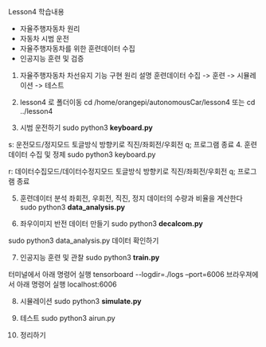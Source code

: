 Lesson4
학습내용
-	자율주행자동차 원리
-	자동차 시범 운전
-	자율주행자동차를 위한 훈련데이터 수집 
-	인공지능 훈련 및 검증

1.	자율주행자동차 차선유지 기능 구현 원리 설명
훈련데이터 수집 -> 훈련 -> 시뮬레이션 -> 테스트

2.	lesson4 로 폴더이동
cd /home/orangepi/autonomousCar/lesson4 또는 cd ../lesson4

3.	시범 운전하기
sudo python3 **keyboard.py** 

s: 운전모드/정지모드 토글방식
방향키로 직진/좌회전/우회전
q;  프로그램 종료
4.	훈련데이터 수집  및 정제
sudo python3 keyboard.py 

r: 데이터수집모드/데이터수정지모드 토글방식
방향키로 직진/좌회전/우회전
q;  프로그램 종료

5.	훈련데이터 분석
좌회전, 우회전, 직진, 정지 데이터의 수량과 비율을 계산한다
sudo python3 **data_analysis.py**

6.	좌우이미지 반전 데이터 만들기
sudo python3 **decalcom.py**

sudo python3 data_analysis.py 데이터 확인하기

7.	인공지능 훈련 및 관찰
sudo python3 **train.py**

터미널에서 아래 명령어 실행
tensorboard --logdir=./logs –port=6006
브라우져에서 아래 명령어 실행
localhost:6006

8.	시뮬레이션
sudo python3 **simulate.py**

9.	테스트
sudo python3 airun.py

10.	정리하기
